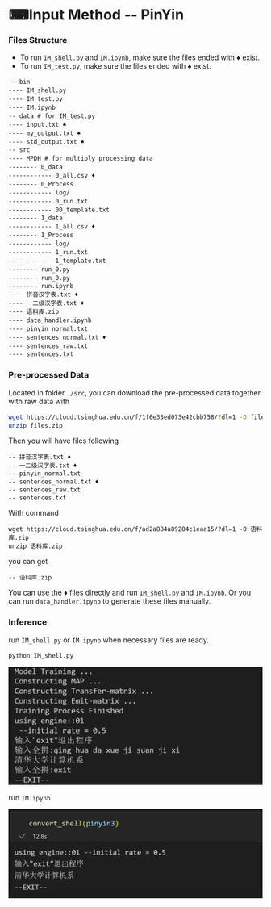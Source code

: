 # ⌨Input Method -- PinYin

### Files Structure

+ To run `IM_shell.py` and `IM.ipynb`, make sure the files ended with ♦ exist.
+ To run `IM_test.py`, make sure the files ended with ♠ exist.

```latex
-- bin
---- IM_shell.py
---- IM_test.py
---- IM.ipynb
-- data # for IM_test.py
---- input.txt ♠
---- my_output.txt ♠
---- std_output.txt ♠
-- src
---- MPDH # for multiply processing data
-------- 0_data
------------ 0_all.csv ♦
-------- 0_Process
------------ log/
------------ 0_run.txt
------------ 00_template.txt
-------- 1_data
------------ 1_all.csv ♦
-------- 1_Process
------------ log/
------------ 1_run.txt
------------ 1_template.txt
-------- run_0.py
-------- run_0.py
-------- run.ipynb
---- 拼音汉字表.txt ♦
---- 一二级汉字表.txt ♦
---- 语料库.zip
---- data_handler.ipynb
---- pinyin_normal.txt
---- sentences_normal.txt ♦
---- sentences_raw.txt
---- sentences.txt
```

### Pre-processed Data

Located in folder `./src`, you can download the pre-processed data together with raw data with

```sh
wget https://cloud.tsinghua.edu.cn/f/1f6e33ed073e42cbb758/?dl=1 -O files.zip
unzip files.zip
```

Then you will have files following 

```
-- 拼音汉字表.txt ♦
-- 一二级汉字表.txt ♦
-- pinyin_normal.txt
-- sentences_normal.txt ♦
-- sentences_raw.txt
-- sentences.txt
```

With command

```
wget https://cloud.tsinghua.edu.cn/f/ad2a884a89204c1eaa15/?dl=1 -O 语料库.zip
unzip 语料库.zip
```

you can get 

```
-- 语料库.zip
```

You can use the ♦ files directly and run `IM_shell.py` and `IM.ipynb`. Or you can run `data_handler.ipynb` to generate these files manually.

### Inference

run `IM_shell.py` or `IM.ipynb` when necessary files are ready.

```sh
python IM_shell.py
```

<img src="https://github.com/RichardS0268/Introduction-to-AI/blob/main/Search/Hidden_Markov_Model(HMM)/IM/docx/Inference1.png" style="zoom:60%;" />



run  `IM.ipynb`

 <img src="https://github.com/RichardS0268/Introduction-to-AI/blob/main/Search/Hidden_Markov_Model(HMM)/IM/docx/Inference2.png" style="zoom:60%;" />
